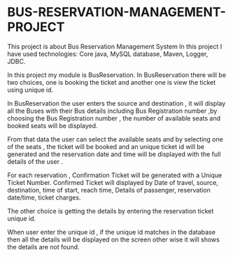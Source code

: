# BUS-RESERVATION-MANAGEMENT-PROJECT


This project is about Bus Reservation Management System In this project I have used technologies:
  Core java, 
  MySQL database, 
  Maven,
  Logger, 
  JDBC. 
  
In this project my module is BusReservation.
In BusReservation there will be two choices, one is booking the ticket and another one is view the ticket using unique id. 

In BusReservation the user enters the source and destination , it will display all the Buses with their Bus details including Bus Registration number ,by choosing the Bus Registration number , the number of available seats and booked seats will be displayed.

From that data the user can select the available seats and by selecting one of the seats , the ticket will be booked and an unique ticket id will be generated and the reservation date and time will be displayed with the full details of the user .

For each reservation , Confirmation Ticket will be generated with a Unique Ticket Number.
Confirmed Ticket will displayed by Date of travel, source, destination, time of start, reach time, Details of passenger, reservation date/time, ticket charges.

The other choice is getting the details by entering the reservation ticket unique id.

When user enter the unique id , if the unique id matches in the database then all the details will be displayed on the screen other wise it will shows the details are not found.
